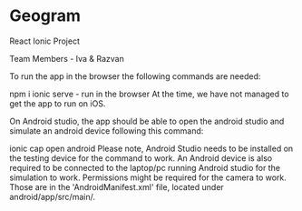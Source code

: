 # Geogram
React Ionic Project 


Team Members - Iva & Razvan

To run the app in the browser the following commands are needed:

npm i
ionic serve - run in the browser
At the time, we have not managed to get the app to run on iOS.

On Android studio, the app should be able to open the android studio and simulate an android device following this command:

ionic cap open android Please note, Android Studio needs to be installed on the testing device for the command to work. An Android device is also required to be connected to the laptop/pc running Android studio for the simulation to work.
Permissions might be required for the camera to work. Those are in the 'AndroidManifest.xml' file, located under android/app/src/main/.
